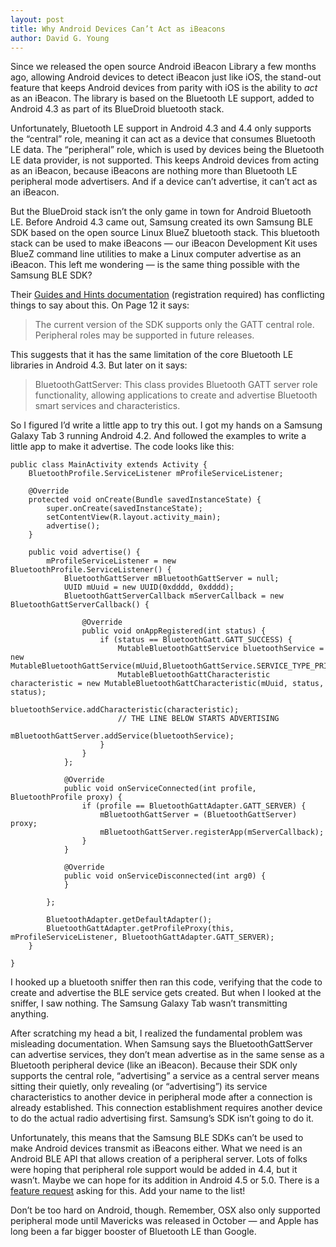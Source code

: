 ```yaml
---
layout: post
title: Why Android Devices Can’t Act as iBeacons
author: David G. Young
---
```


Since we released the open source Android iBeacon Library a few months ago, allowing Android devices to detect iBeacon just like iOS, the stand-out feature that keeps Android devices from parity with iOS is the ability to *act* as an iBeacon.  The library is based on the Bluetooth LE support, added to Android 4.3 as part of its BlueDroid bluetooth stack.

Unfortunately, Bluetooth LE support in Android 4.3 and 4.4 only supports the “central” role, meaning it can act as a device that consumes Bluetooth LE data.  The “peripheral” role, which is used by devices being the Bluetooth LE data provider, is not supported.   This keeps Android devices from acting as an iBeacon, because iBeacons are nothing more than Bluetooth LE peripheral mode advertisers.  And if a device can’t advertise, it can’t act as an iBeacon.

But the BlueDroid stack isn’t the only game in town for Android Bluetooth LE.  Before Android 4.3 came out, Samsung created its own Samsung BLE SDK based on the open source Linux BlueZ bluetooth stack.  This bluetooth stack can be used to make iBeacons — our iBeacon Development Kit uses BlueZ command line utilities to make a Linux computer advertise as an iBeacon.  This left me wondering — is the same thing possible with the Samsung BLE SDK?

Their [Guides and Hints documentation](http://developer.samsung.com/ble)  (registration required) has conflicting things to say about this.  On Page 12 it says:

> The current version of the SDK supports only the GATT central role. Peripheral roles may be supported in future releases. 

This suggests that it has the same limitation of the core Bluetooth LE libraries in Android 4.3.  But later on it says:

> BluetoothGattServer: This class provides Bluetooth GATT server role functionality, allowing applications to create and advertise Bluetooth smart services and characteristics.

So I figured I’d write a little app to try this out. I got my hands on a Samsung Galaxy Tab 3 running Android 4.2. And followed the examples to write a little app to make it advertise.  The code looks like this:

```
public class MainActivity extends Activity {
	BluetoothProfile.ServiceListener mProfileServiceListener;

	@Override
	protected void onCreate(Bundle savedInstanceState) {
		super.onCreate(savedInstanceState);
		setContentView(R.layout.activity_main);
		advertise();
	}
	
	public void advertise() {
		mProfileServiceListener = new BluetoothProfile.ServiceListener() {
			BluetoothGattServer mBluetoothGattServer = null;
			UUID mUuid = new UUID(0xdddd, 0xdddd);
			BluetoothGattServerCallback mServerCallback = new BluetoothGattServerCallback() {

				@Override
				public void onAppRegistered(int status) {
					if (status == BluetoothGatt.GATT_SUCCESS) {
						MutableBluetoothGattService bluetoothService = new MutableBluetoothGattService(mUuid,BluetoothGattService.SERVICE_TYPE_PRIMARY);
						MutableBluetoothGattCharacteristic characteristic = new MutableBluetoothGattCharacteristic(mUuid, status, status);
						bluetoothService.addCharacteristic(characteristic);
						// THE LINE BELOW STARTS ADVERTISING
						mBluetoothGattServer.addService(bluetoothService);
					}
				}
			};

			@Override
			public void onServiceConnected(int profile, BluetoothProfile proxy) {
				if (profile == BluetoothGattAdapter.GATT_SERVER) {
					mBluetoothGattServer = (BluetoothGattServer) proxy;
					mBluetoothGattServer.registerApp(mServerCallback);
				}
			}

			@Override
			public void onServiceDisconnected(int arg0) {
			}

		};

		BluetoothAdapter.getDefaultAdapter();
		BluetoothGattAdapter.getProfileProxy(this, mProfileServiceListener, BluetoothGattAdapter.GATT_SERVER);
	}
	
}
```

I hooked up a bluetooth sniffer then ran this code, verifying that the code to create and advertise the BLE service gets created.  But when I looked at the sniffer, I saw nothing.  The Samsung Galaxy Tab wasn’t transmitting anything.

After scratching my head a bit, I realized the fundamental problem was misleading documentation.  When Samsung says the BluetoothGattServer can advertise services, they don’t mean advertise as in the same sense as a Bluetooth peripheral device (like an iBeacon).  Because their SDK only supports the central role, “advertising” a service as a central server means sitting their quietly, only revealing (or “advertising”) its service characteristics to another device in peripheral mode after a connection is already established.  This connection establishment requires another device to do the actual radio advertising first.  Samsung’s SDK isn’t going to do it.

Unfortunately, this means that the Samsung BLE SDKs can’t be used to make Android devices transmit as iBeacons either.   What we need is an Android BLE API that allows creation of a peripheral server.  Lots of folks were hoping that peripheral role support would be added in 4.4, but it wasn’t.  Maybe we can hope for its addition in Android 4.5 or 5.0.  There is a [feature request](https://code.google.com/p/android/issues/detail?id=59693) asking for this.    Add your name to the list!

Don’t be too hard on Android, though.  Remember, OSX also only supported peripheral mode until Mavericks was released in October — and Apple has long been a far bigger booster of Bluetooth LE than Google.
